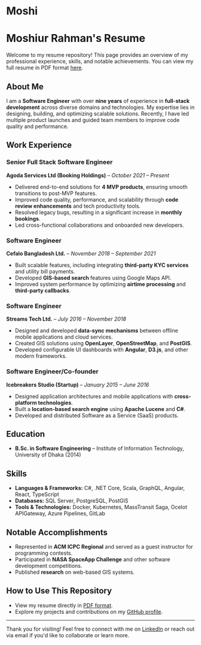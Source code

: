 # Moshi


# Moshiur Rahman's Resume

Welcome to my resume repository! This page provides an overview of my professional experience, skills, and notable achievements. You can view my full resume in PDF format [here](Resume_MoshiurRahman_Single_Page.pdf).

## About Me

I am a **Software Engineer** with over **nine years** of experience in **full-stack development** across diverse domains and technologies. My expertise lies in designing, building, and optimizing scalable solutions. Recently, I have led multiple product launches and guided team members to improve code quality and performance.

## Work Experience

### Senior Full Stack Software Engineer

**Agoda Services Ltd (Booking Holdings)** – *October 2021 – Present*

- Delivered end-to-end solutions for **4 MVP products**, ensuring smooth transitions to post-MVP features.
- Improved code quality, performance, and scalability through **code review enhancements** and tech productivity tools.
- Resolved legacy bugs, resulting in a significant increase in **monthly bookings**.
- Led cross-functional collaborations and onboarded new developers.

### Software Engineer

**Cefalo Bangladesh Ltd.** – *November 2018 – September 2021*

- Built scalable features, including integrating **third-party KYC services** and utility bill payments.
- Developed **GIS-based search** features using Google Maps API.
- Improved system performance by optimizing **airtime processing** and **third-party callbacks**.

### Software Engineer

**Streams Tech Ltd.** – *July 2016 – November 2018*

- Designed and developed **data-sync mechanisms** between offline mobile applications and cloud services.
- Created GIS solutions using **OpenLayer**, **OpenStreetMap**, and **PostGIS**.
- Developed configurable UI dashboards with **Angular**, **D3.js**, and other modern frameworks.

### Software Engineer/Co-founder

**Icebreakers Studio (Startup)** – *January 2015 – June 2016*

- Designed application architectures and mobile applications with **cross-platform technologies**.
- Built a **location-based search engine** using **Apache Lucene** and **C#**.
- Developed and distributed Software as a Service (SaaS) products.

## Education

- **B.Sc. in Software Engineering** – Institute of Information Technology, University of Dhaka (2014)

## Skills

- **Languages & Frameworks:** C#, .NET Core, Scala, GraphQL, Angular, React, TypeScript
- **Databases:** SQL Server, PostgreSQL, PostGIS
- **Tools & Technologies:** Docker, Kubernetes, MassTransit Saga, Ocelot APIGateway, Azure Pipelines, GitLab

## Notable Accomplishments

- Represented in **ACM ICPC Regional** and served as a guest instructor for programming contests.
- Participated in **NASA SpaceApp Challenge** and other software development competitions.
- Published **research** on web-based GIS systems.

## How to Use This Repository

- View my resume directly in [PDF format](Resume_MoshiurRahman_Single_Page.pdf).
- Explore my projects and contributions on my [GitHub profile](https://github.com/DreamRunnerMoshi).

---

Thank you for visiting! Feel free to connect with me on [LinkedIn](https://www.linkedin.com/in/mosh2ii) or reach out via email if you'd like to collaborate or learn more.

